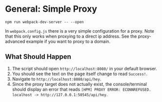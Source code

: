# General: Simple Proxy

```console
npm run webpack-dev-server -- --open
```

In `webpack.config.js` there is a very simple configuration for a proxy. Note that this only works when proxying to a direct ip address. See the proxy-advanced example if you want to proxy to a domain.

## What Should Happen

1. The script should open `http://localhost:8080/` in your default browser.
2. You should see the text on the page itself change to read `Success!`.
3. Navigate to `http://localhost:8080/api/hey`.
4. Since the proxy target does not actually exist, the console/terminal should
display an error that reads
`[HPM] PROXY ERROR: ECONNREFUSED. localhost -> http://127.0.0.1:50545/api/hey`.
